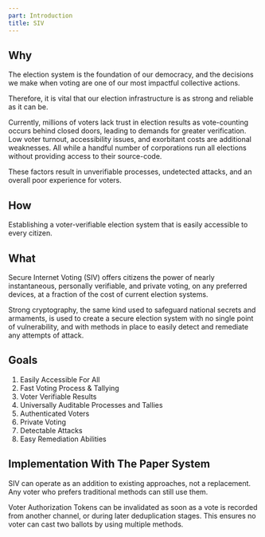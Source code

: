 ```yaml
---
part: Introduction
title: SIV
---
```


## Why

The election system is the foundation of our democracy, and the decisions we make when voting are one of our most impactful collective actions.

Therefore, it is vital that our election infrastructure is as strong and reliable as it can be.

Currently, millions of voters lack trust in election results as vote-counting occurs behind closed doors, leading to demands for greater verification. Low voter turnout, accessibility issues, and exorbitant costs are additional weaknesses. All while a handful number of corporations run all elections without providing access to their source-code.

These factors result in unverifiable processes, undetected attacks, and an overall poor experience for voters.

## How

Establishing a voter-verifiable election system that is easily accessible to every citizen.

## What

Secure Internet Voting (SIV) offers citizens the power of nearly instantaneous, personally verifiable, and private voting, on any preferred devices, at a fraction of the cost of current election systems.

Strong cryptography, the same kind used to safeguard national secrets and armaments, is used to create a secure election system with no single point of vulnerability, and with methods in place to easily detect and remediate any attempts of attack.

## Goals

1. Easily Accessible For All
2. Fast Voting Process & Tallying
3. Voter Verifiable Results
4. Universally Auditable Processes and Tallies
5. Authenticated Voters
6. Private Voting
7. Detectable Attacks
8. Easy Remediation Abilities

## Implementation With The Paper System

SIV can operate as an addition to existing approaches, not a replacement. Any voter who prefers traditional methods can still use them.

Voter Authorization Tokens can be invalidated as soon as a vote is recorded from another channel, or during later deduplication stages. This ensures no voter can cast two ballots by using multiple methods.
